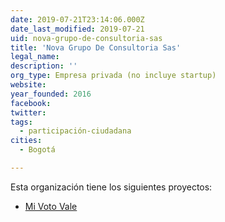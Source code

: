 ```yaml
---
date: 2019-07-21T23:14:06.000Z
date_last_modified: 2019-07-21
uid: nova-grupo-de-consultoria-sas
title: 'Nova Grupo De Consultoria Sas'
legal_name: 
description: ''
org_type: Empresa privada (no incluye startup)
website: 
year_founded: 2016
facebook: 
twitter: 
tags:
  - participación-ciudadana
cities: 
  - Bogotá

---
```


Esta organización tiene los siguientes proyectos:

- [Mi Voto Vale](/proyectos/mi-voto-vale)
